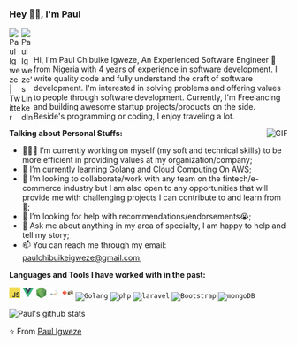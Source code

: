 ### Hey 👋🏽, I'm Paul

<a href="https://twitter.com/porhIg">
  <img align="left" alt="Paul Igweze | Twitter" width="22px" src="https://cdn.cdnlogo.com/logos/t/96/twitter-icon.svg" />
</a>
<a href="https://www.linkedin.com/in/paul-igweze/">
  <img align="left" alt="Paul Igweze's LinkedIn" width="22px" src="https://cdn.cdnlogo.com/logos/l/66/linkedin-icon.svg" />
</a>
<br />
<br />

Hi, I'm Paul Chibuike Igweze, An Experienced Software Engineer 🚀 from Nigeria with 4 years of experience in software development. I write quality code and fully understand the craft of software development. I'm interested in solving problems and offering values to people through software development. Currently, I'm Freelancing and building awesome startup projects/products on the side. Beside's programming or coding, I enjoy traveling a lot.

  <img align="right" alt="GIF" src="https://media.giphy.com/media/836HiJc7pgzy8iNXCn/giphy.gif" />
  
**Talking about Personal Stuffs:**

- 👨🏽‍💻 I’m currently working on myself (my soft and technical skills) to be more efficient in providing values at my organization/company;
- 🌱 I’m currently learning Golang and Cloud Computing On AWS; 
- 👯 I’m looking to collaborate/work with any team on the fintech/e-commerce industry but I am also open to any opportunities that will provide me with challenging projects I can contribute to and learn from🤝;
- 🤔 I’m looking for help with recommendations/endorsements😭;
- 💬 Ask me about anything in my area of specialty, I am happy to help and tell my story;
- 📫 You can reach me through my email: paulchibuikeigweze@gmail.com;

**Languages and Tools I have worked with in the past:**  

<code><img height="20" alt="JavaScript" src="https://raw.githubusercontent.com/github/explore/80688e429a7d4ef2fca1e82350fe8e3517d3494d/topics/javascript/javascript.png"></code>
<code><img height="20" alt="VueJS" src="https://raw.githubusercontent.com/github/explore/80688e429a7d4ef2fca1e82350fe8e3517d3494d/topics/vue/vue.png"></code>
<code><img height="20" alt="NodeJS" src="https://raw.githubusercontent.com/github/explore/80688e429a7d4ef2fca1e82350fe8e3517d3494d/topics/nodejs/nodejs.png"></code>
<code><img height="20" alt="MySQL" src="https://raw.githubusercontent.com/github/explore/80688e429a7d4ef2fca1e82350fe8e3517d3494d/topics/mysql/mysql.png"></code>
<code><img height="20" alt="git" src="https://raw.githubusercontent.com/github/explore/80688e429a7d4ef2fca1e82350fe8e3517d3494d/topics/git/git.png"></code>
<code><img height="20" alt="Golang" src="https://raw.githubusercontent.com/jmnote/z-icons/master/svg/go.svg"></code>
<code><img height="20" alt="php" src="https://raw.githubusercontent.com/jmnote/z-icons/master/svg/php.svg"></code>
<code><img height="20" alt="laravel" src="https://cdn.jsdelivr.net/gh/devicons/devicon/icons/laravel/laravel-plain.svg" /></code>
<code><img height="20" alt="Bootstrap" src="https://raw.githubusercontent.com/jmnote/z-icons/master/svg/bootstrap.svg"></code>
<code><img height="20" alt="mongoDB" src="https://cdn.jsdelivr.net/gh/devicons/devicon/icons/mongodb/mongodb-original.svg" /></code>


![Paul's github stats](https://github-readme-stats.vercel.app/api?username=chibuikeIg&show_icons=true&hide_border=true)

⭐️ From [Paul Igweze](https://github.com/chibuikeIg)
